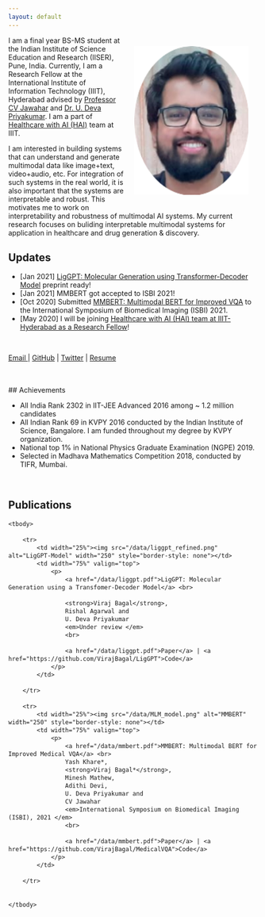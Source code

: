 ```yaml
---
layout: default
---
```

<img style="float:right;padding:20px;"
src="/data/viraj_elipse.png" alt="profile picture" width="230" height="300">

<!-- <img style="width=305px;height=435px;float:right;padding:20px;"
src="/image/personal-photo.jpg" alt="profile picture" width="230" height="300"> -->

I am a final year BS-MS student at the Indian Institute of Science Education and Research (IISER), Pune, India. Currently, 
I am a Research Fellow at the International Institute of Information Technology (IIIT), Hyderabad advised by
[Professor CV Jawahar](https://faculty.iiit.ac.in/~jawahar/) and [Dr. U. Deva Priyakumar](http://devalab.org/).
I am a part of [Healthcare with AI (HAI)](https://blogs.iiit.ac.in/hai/) team at IIIT.


I am interested in building systems that can understand and generate multimodal data like image+text, video+audio, etc.
For integration of such systems in the real world, it is also important that the systems are interpretable and robust.
This motivates me to work on interpretability and robustness of multimodal AI systems. My current research focuses on buliding 
interpretable multimodal systems for application in healthcare and drug generation & discovery. 

## Updates

<!--<span style="color:red;">Updates</span>-->
<ul>
<li> [Jan 2021] <a href="data/liggpt.pdf">LigGPT: Molecular Generation using Transformer-Decoder Model</a> preprint ready!</li>
<li> [Jan 2021] MMBERT got accepted to ISBI 2021! </li>
<li> [Oct 2020] Submitted  <a href="data/mmbert.pdf">MMBERT: Multimodal BERT for Improved VQA</a> to
the International Symposium of Biomedical Imaging (ISBI) 2021.
</li>
<li> [May 2020] I will be joining <a href="https://blogs.iiit.ac.in/hai/">Healthcare with AI (HAI) team at IIIT-Hyderabad as a Research Fellow</a>!
</li>
</ul>


<br />
<p> <a href="mailto:virajbagal12@gmail.com"> Email </a> | <a href="http://github.com/VirajBagal/">GitHub</a> | <a href="http://twitter.com/viraj_bagal/">Twitter</a> | <a href="/data/resume.pdf">Resume</a> </p>

<br />

<br />
## Achievements

<!--<span style="color:red;">Updates</span>-->
<ul>
<li> All India Rank 2302 in IIT-JEE Advanced 2016 among ~ 1.2 million candidates </li>
<li> All Indian Rank 69 in KVPY 2016 conducted by the Indian Institute of Science, Bangalore. I am 
funded throughout my degree by KVPY organization. </li>
<li> National top 1% in National Physics Graduate Examination (NGPE) 2019. </li>
<li> Selected in Madhava Mathematics Competition 2018, conducted by TIFR, Mumbai.
</li>
</ul>

<br />

## Publications

<table width="100%" align="center" border="0" cellspacing="0" cellpadding="20">

	<tbody>
		
		<tr>
			<td width="25%"><img src="/data/liggpt_refined.png" alt="LigGPT-Model" width="250" style="border-style: none"></td>
			<td width="75%" valign="top">
				<p>
					<a href="/data/liggpt.pdf">LigGPT: Molecular Generation using a Transfomer-Decoder Model</a> <br>
					
					<strong>Viraj Bagal</strong>,
					Rishal Agarwal and
					U. Deva Priyakumar
					<em>Under review </em>
					<br>

					<a href="/data/liggpt.pdf">Paper</a> | <a href="https://github.com/VirajBagal/LigGPT">Code</a>
				</p>
			</td>

		</tr>
		
		<tr>
			<td width="25%"><img src="/data/MLM_model.png" alt="MMBERT" width="250" style="border-style: none"></td>
			<td width="75%" valign="top">
				<p>
					<a href="/data/mmbert.pdf">MMBERT: Multimodal BERT for Improved Medical VQA</a> <br>
					Yash Khare*,
					<strong>Viraj Bagal*</strong>,
					Minesh Mathew,
					Adithi Devi,
					U. Deva Priyakumar and
					CV Jawahar
					<em>International Symposium on Biomedical Imaging (ISBI), 2021 </em>
					<br>

					<a href="/data/mmbert.pdf">Paper</a> | <a href="https://github.com/VirajBagal/MedicalVQA">Code</a>
				</p>
			</td>

		</tr>
		
		
	</tbody>
</table> 
